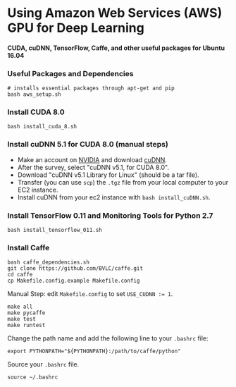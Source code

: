 # Using Amazon Web Services (AWS) GPU for Deep Learning
#### CUDA, cuDNN, TensorFlow, Caffe, and other useful packages for Ubuntu 16.04

### Useful Packages and Dependencies
```
# installs essential packages through apt-get and pip
bash aws_setup.sh
```

### Install CUDA 8.0
```
bash install_cuda_8.sh
```
### Install cuDNN 5.1 for CUDA 8.0 (manual steps)

* Make an account on [NVIDIA](developer.nvidia.com) and download [cuDNN](https://developer.nvidia.com/cudnn).
* After the survey, select "cuDNN v5.1, for CUDA 8.0".
* Download "cuDNN v5.1 Library for Linux" (should be a tar file).
* Transfer (you can use `scp`) the `.tgz` file from your local computer to your EC2 instance.
* Install cuDNN from your ec2 instance with `bash install_cuDNN.sh`.

### Install TensorFlow 0.11 and Monitoring Tools for Python 2.7
```
bash install_tensorflow_011.sh
```

### Install Caffe
```
bash caffe_dependencies.sh
git clone https://github.com/BVLC/caffe.git
cd caffe
cp Makefile.config.example Makefile.config
```

Manual Step: edit `Makefile.config` to set `USE_CUDNN := 1`.
```
make all
make pycaffe
make test
make runtest
```
Change the path name and add the following line to your `.bashrc` file:
```
export PYTHONPATH="${PYTHONPATH}:/path/to/caffe/python"
```
Source your `.bashrc` file.
```
source ~/.bashrc
```
